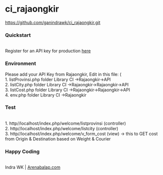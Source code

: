 # ci_rajaongkir
https://github.com/ganindrawk/ci_rajaongkir.git

<h3>Quickstart</h3><br/>
Register for an API key for production <a href="https://rajaongkir.com" target="_blank">here</a> </br>
<h3>Environment</h3>
Please add your API Key from Rajaongkir, Edit in this file: ( <br/>
1. listProvinsi.php folder Library CI ->Rajaongkir->API <br/>
2. listCity.php folder Library CI ->Rajaongkir->Rajaongkir->API <br/>
3. listCost.php folder Library CI ->Rajaongkir->Rajaongkir->API <br/>
4. env.php folder Library CI ->Rajaongkir <br/>

<h3>Test</h3> <br/>
1. http//localhost/index.php/welcome/listprovinsi (controller) <br/>
2. http//localhost/index.php/welcome/listcity (controller) <br/>
3. http//localhost/index.php/welcome/v_form_cost (view) -> this to GET cost from Origin & Destination based on Weight & Courier <br/>

<h3>Happy Coding</h3>

</br>
Indra WK | <a href="https://arenabalap.com">Arenabalap.com</a>
